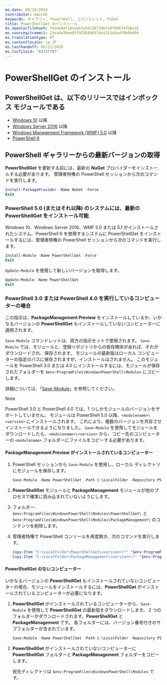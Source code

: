 ```yaml
---
ms.date: 09/19/2019
contributor: manikb
keywords: ギャラリー, PowerShell, コマンドレット, PSGet
title: PowerShellGet のインストール
ms.openlocfilehash: f42eb0df101eb63a5dc267196fa9f666747b8e35
ms.sourcegitcommit: 23ea4a36ee85f923684657de5313a5adf0b6b094
ms.translationtype: HT
ms.contentlocale: ja-JP
ms.lasthandoff: 05/21/2020
ms.locfileid: "83727797"
---
```

# <a name="installing-powershellget"></a>PowerShellGet のインストール

## <a name="powershellget-is-an-in-box-module-in-the-following-releases"></a>PowerShellGet は、以下のリリースではインボックス モジュールである

- [Windows 10](https://www.microsoft.com/windows) 以降
- [Windows Server 2016](/windows-server/windows-server) 以降
- [Windows Management Framework (WMF) 5.0](https://www.microsoft.com/download/details.aspx?id=50395) 以降
- [PowerShell 6](https://github.com/PowerShell/PowerShell/releases)

## <a name="get-the-latest-version-from-powershell-gallery"></a>PowerShell ギャラリーからの最新バージョンの取得

**PowerShellGet** を更新する前には、最新の **NuGet** プロバイダーをインストールする必要があります。 管理者特権の PowerShell セッションから次のコマンドを実行します。

```powershell
Install-PackageProvider -Name NuGet -Force
Exit
```

### <a name="for-systems-with-powershell-50-or-newer-you-can-install-the-latest-powershellget"></a>PowerShell 5.0 (またはそれ以降) のシステムには、最新の PowerShellGet をインストール可能

Windows 10、Windows Server 2016、WMF 5.0 または 5.1 がインストールされたシステム、PowerShell 6 を使用するシステムに PowerShellGet をインストールするには、管理者特権の PowerShell セッションから次のコマンドを実行します。

```powershell
Install-Module -Name PowerShellGet -Force
Exit
```

`Update-Module` を使用して新しいバージョンを取得します。

```powershell
Update-Module -Name PowerShellGet
Exit
```

### <a name="for-computers-running-powershell-30-or-powershell-40"></a>PowerShell 3.0 または PowerShell 4.0 を実行しているコンピューターの場合

この指示は、**PackageManagement Preview** をインストールしているか、いかなるバージョンの **PowerShellGet** もインストールしていないコンピューターに適用されます。

`Save-Module` コマンドレットは、両方の指示セットで使用されます。 `Save-Module` では、モジュールと、登録リポジトリからの依存関係があれば、それがダウンロードされ、保存されます。 モジュールの最新版はローカル コンピューターの指定のパスに保存されますが、インストールはされません。 このモジュールを PowerShell 3.0 または 4.0 にインストールするには、モジュールが保存されたフォルダーを `$env:ProgramFiles\WindowsPowerShell\Modules` にコピーします。

詳細については、「[Save-Module](/powershell/module/PowershellGet/Save-Module)」を参照してください。

> [!NOTE]
> PowerShell 3.0 と PowerShell 4.0 では、1 つしかモジュールのバージョンをサポートしていません。 モジュールは PowerShell 5.0 以降、`<modulename>\<version>` にインストールされます。 これにより、複数のバージョンを共存させインストールできるようになりました。 `Save-Module` を使用してモジュールをダウンロードしたら、`<modulename>\<version>` から、コピー先のコンピューターの `<modulename>` フォルダーにファイルをコピーする必要があります。

#### <a name="computers-with-the-packagemanagement-preview-installed"></a>PackageManagement Preview がインストールされているコンピューター

1. PowerShell セッションから `Save-Module` を使用し、ローカル ディレクトリにモジュールを保存します。

   ```powershell
   Save-Module -Name PowerShellGet -Path C:\LocalFolder -Repository PSGallery
   ```

1. **PowerShellGet** モジュールと **PackageManagement** モジュールが他のプロセスで確実に読み込まれていないようにします。
1. フォルダー: `$env:ProgramFiles\WindowsPowerShell\Modules\PowerShellGet\` と `$env:ProgramFiles\WindowsPowerShell\Modules\PackageManagement\` のコンテンツを削除します。
1. 管理者特権で PowerShell コンソールを再度開き、次のコマンドを実行します。

   ```powershell
   Copy-Item "C:\LocalFolder\PowerShellGet\<version>\*" "$env:ProgramFiles\WindowsPowerShell\Modules\PowerShellGet\" -Recurse -Force
   Copy-Item "C:\LocalFolder\PackageManagement\<version>\*" "$env:ProgramFiles\WindowsPowerShell\Modules\PackageManagement\" -Recurse -Force
   ```

#### <a name="computers-without-powershellget"></a>PowerShellGet のないコンピューター

いかなるバージョンの **PowerShellGet** もインストールされていないコンピューターの場合、モジュールをインストールするには、**PowerShellGet** がインストールされているコンピューターが必要になります。

1. **PowerShellGet** がインストールされているコンピューターから、`Save-Module` を使用して **PowerShellGet** の最新版をダウンロードします。 2 つのフォルダーがダウンロードされます。**PowerShellGet** と **PackageManagement** です。 各フォルダーには、バージョン番号付きのサブフォルダーが含まれています。

   ```powershell
   Save-Module -Name PowerShellGet -Path C:\LocalFolder -Repository PSGallery
   ```

1. **PowerShellGet** がインストールされていないコンピューターに **PowerShellGet** フォルダーと **PackageManagement** フォルダーをコピーします。

   宛先ディレクトリは `$env:ProgramFiles\WindowsPowerShell\Modules` です。
